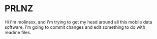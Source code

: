# PRLNZ

Hi i'm molinsox, and i'm trying to get my head around all this mobile data software.
i'm going to commit changes and edit something to do with readme files.
